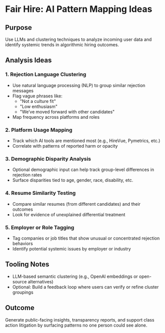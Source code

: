# Fair Hire: AI Pattern Mapping Ideas

## Purpose
Use LLMs and clustering techniques to analyze incoming user data and identify systemic trends in algorithmic hiring outcomes.

## Analysis Ideas

### 1. Rejection Language Clustering
- Use natural language processing (NLP) to group similar rejection messages
- Flag vague phrases like:
  - "Not a culture fit"
  - "Low enthusiasm"
  - "We’ve moved forward with other candidates"
- Map frequency across platforms and roles

### 2. Platform Usage Mapping
- Track which AI tools are mentioned most (e.g., HireVue, Pymetrics, etc.)
- Correlate with patterns of reported harm or opacity

### 3. Demographic Disparity Analysis
- Optional demographic input can help track group-level differences in rejection rates
- Surface disparities tied to age, gender, race, disability, etc.

### 4. Resume Similarity Testing
- Compare similar resumes (from different candidates) and their outcomes
- Look for evidence of unexplained differential treatment

### 5. Employer or Role Tagging
- Tag companies or job titles that show unusual or concentrated rejection behaviors
- Identify potential systemic issues by employer or industry

## Tooling Notes
- LLM-based semantic clustering (e.g., OpenAI embeddings or open-source alternatives)
- Optional: Build a feedback loop where users can verify or refine cluster groupings

## Outcome
Generate public-facing insights, transparency reports, and support class action litigation by surfacing patterns no one person could see alone.

